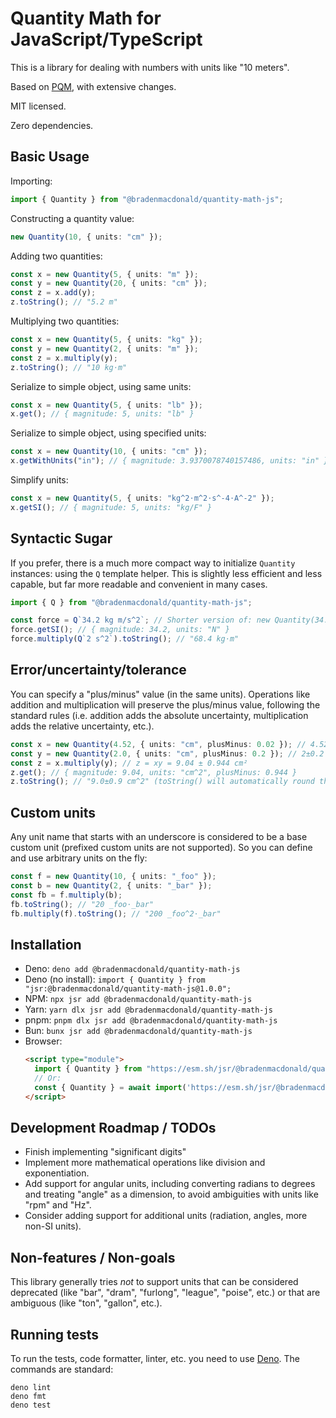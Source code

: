 # Quantity Math for JavaScript/TypeScript

This is a library for dealing with numbers with units like "10 meters".

Based on [PQM](https://github.com/GhostWrench/pqm), with extensive changes.

MIT licensed.

Zero dependencies.

## Basic Usage

Importing:

```ts
import { Quantity } from "@bradenmacdonald/quantity-math-js";
```

Constructing a quantity value:

```ts
new Quantity(10, { units: "cm" });
```

Adding two quantities:

```ts
const x = new Quantity(5, { units: "m" });
const y = new Quantity(20, { units: "cm" });
const z = x.add(y);
z.toString(); // "5.2 m"
```

Multiplying two quantities:

```ts
const x = new Quantity(5, { units: "kg" });
const y = new Quantity(2, { units: "m" });
const z = x.multiply(y);
z.toString(); // "10 kg⋅m"
```

Serialize to simple object, using same units:

```ts
const x = new Quantity(5, { units: "lb" });
x.get(); // { magnitude: 5, units: "lb" }
```

Serialize to simple object, using specified units:

```ts
const x = new Quantity(10, { units: "cm" });
x.getWithUnits("in"); // { magnitude: 3.9370078740157486, units: "in" }
```

Simplify units:

```ts
const x = new Quantity(5, { units: "kg^2⋅m^2⋅s^-4⋅A^-2" });
x.getSI(); // { magnitude: 5, units: "kg/F" }
```

## Syntactic Sugar

If you prefer, there is a much more compact way to initialize `Quantity` instances: using the `Q` template helper. This
is slightly less efficient and less capable, but far more readable and convenient in many cases.

```ts
import { Q } from "@bradenmacdonald/quantity-math-js";

const force = Q`34.2 kg m/s^2`; // Shorter version of: new Quantity(34.2, {units: "kg m/s^2"})
force.getSI(); // { magnitude: 34.2, units: "N" }
force.multiply(Q`2 s^2`).toString(); // "68.4 kg⋅m"
```

## Error/uncertainty/tolerance

You can specify a "plus/minus" value (in the same units). Operations like addition and multiplication will preserve the
plus/minus value, following the standard rules (i.e. addition adds the absolute uncertainty, multiplication adds the
relative uncertainty, etc.).

```ts
const x = new Quantity(4.52, { units: "cm", plusMinus: 0.02 }); // 4.52±0.02 cm
const y = new Quantity(2.0, { units: "cm", plusMinus: 0.2 }); // 2±0.2 cm"
const z = x.multiply(y); // z = xy = 9.04 ± 0.944 cm²
z.get(); // { magnitude: 9.04, units: "cm^2", plusMinus: 0.944 }
z.toString(); // "9.0±0.9 cm^2" (toString() will automatically round the output)
```

## Custom units

Any unit name that starts with an underscore is considered to be a base custom unit (prefixed custom units are not
supported). So you can define and use arbitrary units on the fly:

```ts
const f = new Quantity(10, { units: "_foo" });
const b = new Quantity(2, { units: "_bar" });
const fb = f.multiply(b);
fb.toString(); // "20 _foo⋅_bar"
fb.multiply(f).toString(); // "200 _foo^2⋅_bar"
```

## Installation

- Deno: `deno add @bradenmacdonald/quantity-math-js`
- Deno (no install): `import { Quantity } from "jsr:@bradenmacdonald/quantity-math-js@1.0.0";`
- NPM: `npx jsr add @bradenmacdonald/quantity-math-js`
- Yarn: `yarn dlx jsr add @bradenmacdonald/quantity-math-js`
- pnpm: `pnpm dlx jsr add @bradenmacdonald/quantity-math-js`
- Bun: `bunx jsr add @bradenmacdonald/quantity-math-js`
- Browser:
  ```html
  <script type="module">
    import { Quantity } from "https://esm.sh/jsr/@bradenmacdonald/quantity-math-js@1.0.0";
    // Or:
    const { Quantity } = await import('https://esm.sh/jsr/@bradenmacdonald/quantity-math-js@1.0.0');
  </script>
  ```

## Development Roadmap / TODOs

- Finish implementing "significant digits"
- Implement more mathematical operations like division and exponentiation.
- Add support for angular units, including converting radians to degrees and treating "angle" as a dimension, to avoid
  ambiguities with units like "rpm" and "Hz".
- Consider adding support for additional units (radiation, angles, more non-SI units).

## Non-features / Non-goals

This library generally tries _not_ to support units that can be considered deprecated (like "bar", "dram", "furlong",
"league", "poise", etc.) or that are ambiguous (like "ton", "gallon", etc.).

## Running tests

To run the tests, code formatter, linter, etc. you need to use [Deno](https://deno.com/). The commands are standard:

    deno lint
    deno fmt
    deno test
